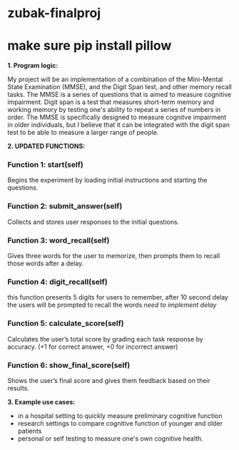 # zubak-finalproj

# make sure pip install pillow #
 
**1. Program logic:**

My project will be an implementation of a combination of the Mini-Mental State Examination (MMSE), and the Digit Span test, and other memory recall tasks. The MMSE is a series of questions that is aimed to measure cognitive impairment. Digit span is a test that measures short-term memory and working memory by testing one's ability to repeat a series of numbers in order. The MMSE is specifically designed to measure cognitve impairment in older individuals, but I believe that it can be integrated with the digit span test to be able to measure a larger range of people. 


**2. UPDATED FUNCTIONS:**

### Function 1: start(self)
Begins the experiment by loading initial instructions and starting the questions.

### Function 2: submit_answer(self)
Collects and stores user responses to the initial questions.

### Function 3: word_recall(self)
Gives three words for the user to memorize, then prompts them to recall those words after a delay.

### Function 4: digit_recall(self)
this function presents 5 digits for users to remember, after 10 second delay the users will be prompted to recall the words
*need to implement delay*

### Function 5: calculate_score(self)
Calculates the user’s total score by grading each task response by accuracy. (+1 for correct answer, +0 for incorrect answer)

### Function 6: show_final_score(self)
Shows the user’s final score and gives them feedback based on their results.


**3. Example use cases:**

- in a hospital setting to quickly measure preliminary cognitive function
- research settings to compare cognitive function of younger and older patients
- personal or self testing to measure one's own cognitive health. 

